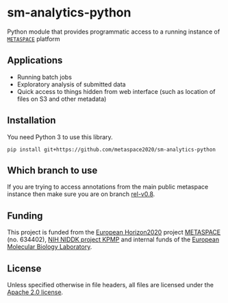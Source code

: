 # sm-analytics-python

Python module that provides programmatic access to a running instance of [`METASPACE`](https://github.com/METASPACE2020/) platform

## Applications

* Running batch jobs
* Exploratory analysis of submitted data
* Quick access to things hidden from web interface (such as location of files on S3 and other metadata)

## Installation

You need Python 3 to use this library.

`pip install git+https://github.com/metaspace2020/sm-analytics-python`

## Which branch to use
If you are trying to access annotations from the main public metaspace instance then make sure you are on branch [rel-v0.8](https://github.com/METASPACE2020/sm-analytics-python/tree/rel-v0.8/).

## Funding

This project is funded from the [European Horizon2020](https://ec.europa.eu/programmes/horizon2020/)
project [METASPACE](http://project.metaspace2020.eu/) (no. 634402),
[NIH NIDDK project KPMP](https://www.niddk.nih.gov/research-funding/research-programs/kidney-precision-medicine-project-kpmp)
and internal funds of the [European Molecular Biology Laboratory](https://www.embl.org/).

## License

Unless specified otherwise in file headers, all files are licensed under the [Apache 2.0 license](LICENSE).
